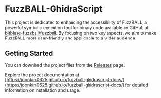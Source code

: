 # FuzzBALL-GhidraScript

This project is dedicated to enhancing the accessibility of FuzzBALL, a powerful
symbolic execution tool for binary code available on GitHub at
[bitblaze-fuzzball/fuzzball](https://github.com/bitblaze-fuzzball/fuzzball). By
focusing on two key aspects, we aim to make FuzzBALL more user-friendly and
applicable to a wider audience.

## Getting Started

You can download the project files from the
[Releases](https://github.com/joonkim0625/fuzzball-ghidrascript/releases/tag/v0.1.0)
page.

Explore the project documentation at
[https://joonkim0625.github.io/fuzzball-ghidrascript-docs/](https://joonkim0625.github.io/fuzzball-ghidrascript-docs/)
for detailed information on installation and usage.



